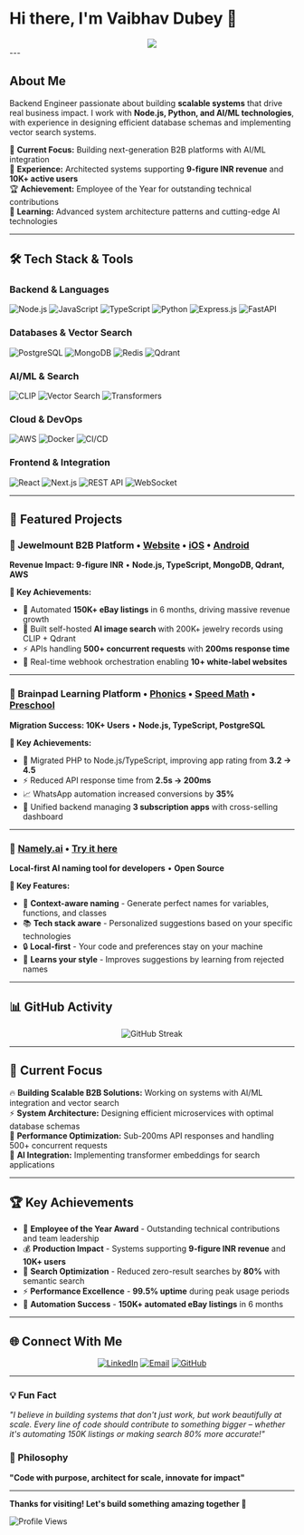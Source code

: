 # Hi there, I'm Vaibhav Dubey 👋

<div align="center">
  <img src="https://readme-typing-svg.herokuapp.com/?lines=Backend+Engineer;Node.js+%7C+Python+%7C+System+Architecture;Building+Scalable+B2B+Platforms;RAG+Systems+%26+AI%2FML+Integration&font=Fira%20Code&center=true&width=1000&height=50&color=36BCF7&vCenter=true&size=22">
</div>
---

## About Me

Backend Engineer passionate about building **scalable systems** that drive real business impact. I work with **Node.js, Python, and AI/ML technologies**, with experience in designing efficient database schemas and implementing vector search systems.

🎯 **Current Focus:** Building next-generation B2B platforms with AI/ML integration  
💼 **Experience:** Architected systems supporting **9-figure INR revenue** and **10K+ active users**  
🏆 **Achievement:** Employee of the Year for outstanding technical contributions  
🌱 **Learning:** Advanced system architecture patterns and cutting-edge AI technologies  

---

## 🛠️ Tech Stack & Tools

<div align="left">

### Backend & Languages
![Node.js](https://img.shields.io/badge/Node.js-339933?style=for-the-badge&logo=node.js&logoColor=white)
![JavaScript](https://img.shields.io/badge/JavaScript-F7DF1E?style=for-the-badge&logo=javascript&logoColor=black)
![TypeScript](https://img.shields.io/badge/TypeScript-3178C6?style=for-the-badge&logo=typescript&logoColor=white)
![Python](https://img.shields.io/badge/Python-3776AB?style=for-the-badge&logo=python&logoColor=white)
![Express.js](https://img.shields.io/badge/Express.js-000000?style=for-the-badge&logo=express&logoColor=white)
![FastAPI](https://img.shields.io/badge/FastAPI-009688?style=for-the-badge&logo=fastapi&logoColor=white)

### Databases & Vector Search
![PostgreSQL](https://img.shields.io/badge/PostgreSQL-4169E1?style=for-the-badge&logo=postgresql&logoColor=white)
![MongoDB](https://img.shields.io/badge/MongoDB-47A248?style=for-the-badge&logo=mongodb&logoColor=white)
![Redis](https://img.shields.io/badge/Redis-DC382D?style=for-the-badge&logo=redis&logoColor=white)
![Qdrant](https://img.shields.io/badge/Qdrant-FF6B6B?style=for-the-badge&logo=data:image/svg+xml;base64,PHN2ZyB3aWR0aD0iMjQiIGhlaWdodD0iMjQiIHZpZXdCb3g9IjAgMCAyNCAyNCIgZmlsbD0ibm9uZSIgeG1sbnM9Imh0dHA6Ly93d3cudzMub3JnLzIwMDAvc3ZnIj4KPHBhdGggZD0iTTEyIDJMMjIgN1YxN0wxMiAyMkwyIDlWN0wxMiAyWiIgZmlsbD0id2hpdGUiLz4KPC9zdmc+)

### AI/ML & Search
![CLIP](https://img.shields.io/badge/CLIP-FF6B6B?style=for-the-badge&logo=openai&logoColor=white)
![Vector Search](https://img.shields.io/badge/Vector_Search-9C27B0?style=for-the-badge&logo=search&logoColor=white)
![Transformers](https://img.shields.io/badge/Transformers-FF9800?style=for-the-badge&logo=huggingface&logoColor=white)

### Cloud & DevOps
![AWS](https://img.shields.io/badge/AWS-232F3E?style=for-the-badge&logo=amazon-aws&logoColor=white)
![Docker](https://img.shields.io/badge/Docker-2496ED?style=for-the-badge&logo=docker&logoColor=white)
![CI/CD](https://img.shields.io/badge/CI%2FCD-4CAF50?style=for-the-badge&logo=github-actions&logoColor=white)

### Frontend & Integration
![React](https://img.shields.io/badge/React-61DAFB?style=for-the-badge&logo=react&logoColor=black)
![Next.js](https://img.shields.io/badge/Next.js-000000?style=for-the-badge&logo=next.js&logoColor=white)
![REST API](https://img.shields.io/badge/REST_API-02569B?style=for-the-badge&logo=api&logoColor=white)
![WebSocket](https://img.shields.io/badge/WebSocket-010101?style=for-the-badge&logo=websocket&logoColor=white)

</div>

---

## 🌟 Featured Projects

<div align="left">

### 🏪 Jewelmount B2B Platform • [Website](https://jewelmount.com) • [iOS](https://apps.apple.com/app/jewelmount/id6502341226) • [Android](https://play.google.com/store/apps/details?id=com.jewelmount.app)
**Revenue Impact: 9-figure INR** • **Node.js, TypeScript, MongoDB, Qdrant, AWS**

**🎯 Key Achievements:**
- 🚀 Automated **150K+ eBay listings** in 6 months, driving massive revenue growth
- 🤖 Built self-hosted **AI image search** with 200K+ jewelry records using CLIP + Qdrant
- ⚡ APIs handling **500+ concurrent requests** with **200ms response time**
- 🔄 Real-time webhook orchestration enabling **10+ white-label websites**

---

### 🧠 Brainpad Learning Platform • [Phonics](https://play.google.com/store/apps/details?id=com.brainpad.phonics) • [Speed Math](https://play.google.com/store/apps/details?id=com.brainpad.speedmath) • [Preschool](https://play.google.com/store/apps/details?id=com.brainpad.preschool)
**Migration Success: 10K+ Users** • **Node.js, TypeScript, PostgreSQL**

**🎯 Key Achievements:**
- 📱 Migrated PHP to Node.js/TypeScript, improving app rating from **3.2 → 4.5**
- ⚡ Reduced API response time from **2.5s → 200ms**
- 📈 WhatsApp automation increased conversions by **35%**
- 🎯 Unified backend managing **3 subscription apps** with cross-selling dashboard

---

### 🤖 [Namely.ai](https://github.com/vaibhav-space/namely.ai) • [Try it here](https://namely-ai.vercel.app/)
**Local-first AI naming tool for developers** • **Open Source**

**🎯 Key Features:**
- 🎯 **Context-aware naming** - Generate perfect names for variables, functions, and classes
- 📚 **Tech stack aware** - Personalized suggestions based on your specific technologies
- 🔒 **Local-first** - Your code and preferences stay on your machine
- 🧠 **Learns your style** - Improves suggestions by learning from rejected names

---

## 📊 GitHub Activity

<div align="center">
  <img src="https://github-readme-streak-stats.herokuapp.com/?user=vaibhav-space&theme=tokyonight" alt="GitHub Streak"/>
</div>

---

## 🎯 Current Focus

🔥 **Building Scalable B2B Solutions:** Working on systems with AI/ML integration and vector search  
⚡ **System Architecture:** Designing efficient microservices with optimal database schemas  
🚀 **Performance Optimization:** Sub-200ms API responses and handling 500+ concurrent requests  
🤖 **AI Integration:** Implementing transformer embeddings for search applications  

---

## 🏆 Key Achievements

- 🥇 **Employee of the Year Award** - Outstanding technical contributions and team leadership
- 💰 **Production Impact** - Systems supporting **9-figure INR revenue** and **10K+ users**
- 🎯 **Search Optimization** - Reduced zero-result searches by **80%** with semantic search
- ⚡ **Performance Excellence** - **99.5% uptime** during peak usage periods
- 🚀 **Automation Success** - **150K+ automated eBay listings** in 6 months

---

## 🌐 Connect With Me

<div align="center">

[![LinkedIn](https://img.shields.io/badge/LinkedIn-0A66C2?style=for-the-badge&logo=linkedin&logoColor=white)](https://linkedin.com/in/vaibhav-space)
[![Email](https://img.shields.io/badge/Email-EA4335?style=for-the-badge&logo=gmail&logoColor=white)](mailto:vaibhavdubey0902@gmail.com)
[![GitHub](https://img.shields.io/badge/GitHub-181717?style=for-the-badge&logo=github&logoColor=white)](https://github.com/vaibhav-space)

</div>

---

<div align="left">

### 💡 Fun Fact
*"I believe in building systems that don't just work, but work beautifully at scale. Every line of code should contribute to something bigger – whether it's automating 150K listings or making search 80% more accurate!"*

### 🚀 Philosophy
**"Code with purpose, architect for scale, innovate for impact"**

---

**Thanks for visiting! Let's build something amazing together 🚀**

<img src="https://komarev.com/ghpvc/?username=vaibhav-space&label=Profile%20Views&color=36BCF7&style=for-the-badge" alt="Profile Views"/>

</div>
